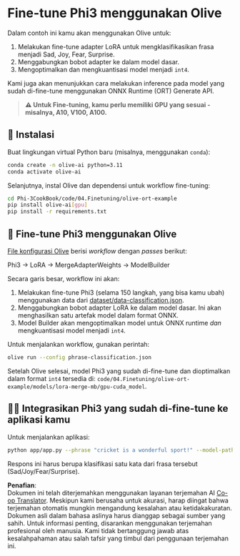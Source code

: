 <!--
CO_OP_TRANSLATOR_METADATA:
{
  "original_hash": "4164123a700fecd535d850f09506d72a",
  "translation_date": "2025-05-09T04:46:19+00:00",
  "source_file": "code/04.Finetuning/olive-ort-example/README.md",
  "language_code": "id"
}
-->
# Fine-tune Phi3 menggunakan Olive

Dalam contoh ini kamu akan menggunakan Olive untuk:

1. Melakukan fine-tune adapter LoRA untuk mengklasifikasikan frasa menjadi Sad, Joy, Fear, Surprise.
1. Menggabungkan bobot adapter ke dalam model dasar.
1. Mengoptimalkan dan mengkuantisasi model menjadi `int4`.

Kami juga akan menunjukkan cara melakukan inference pada model yang sudah di-fine-tune menggunakan ONNX Runtime (ORT) Generate API.

> **⚠️ Untuk Fine-tuning, kamu perlu memiliki GPU yang sesuai - misalnya, A10, V100, A100.**

## 💾 Instalasi

Buat lingkungan virtual Python baru (misalnya, menggunakan `conda`):

```bash
conda create -n olive-ai python=3.11
conda activate olive-ai
```

Selanjutnya, instal Olive dan dependensi untuk workflow fine-tuning:

```bash
cd Phi-3CookBook/code/04.Finetuning/olive-ort-example
pip install olive-ai[gpu]
pip install -r requirements.txt
```

## 🧪 Fine-tune Phi3 menggunakan Olive
[File konfigurasi Olive](../../../../../code/04.Finetuning/olive-ort-example/phrase-classification.json) berisi *workflow* dengan *passes* berikut:

Phi3 -> LoRA -> MergeAdapterWeights -> ModelBuilder

Secara garis besar, workflow ini akan:

1. Melakukan fine-tune Phi3 (selama 150 langkah, yang bisa kamu ubah) menggunakan data dari [dataset/data-classification.json](../../../../../code/04.Finetuning/olive-ort-example/dataset/dataset-classification.json).
1. Menggabungkan bobot adapter LoRA ke dalam model dasar. Ini akan menghasilkan satu artefak model dalam format ONNX.
1. Model Builder akan mengoptimalkan model untuk ONNX runtime *dan* mengkuantisasi model menjadi `int4`.

Untuk menjalankan workflow, gunakan perintah:

```bash
olive run --config phrase-classification.json
```

Setelah Olive selesai, model Phi3 yang sudah di-fine-tune dan dioptimalkan dalam format `int4` tersedia di: `code/04.Finetuning/olive-ort-example/models/lora-merge-mb/gpu-cuda_model`.

## 🧑‍💻 Integrasikan Phi3 yang sudah di-fine-tune ke aplikasi kamu

Untuk menjalankan aplikasi:

```bash
python app/app.py --phrase "cricket is a wonderful sport!" --model-path models/lora-merge-mb/gpu-cuda_model
```

Respons ini harus berupa klasifikasi satu kata dari frasa tersebut (Sad/Joy/Fear/Surprise).

**Penafian**:  
Dokumen ini telah diterjemahkan menggunakan layanan terjemahan AI [Co-op Translator](https://github.com/Azure/co-op-translator). Meskipun kami berusaha untuk akurasi, harap diingat bahwa terjemahan otomatis mungkin mengandung kesalahan atau ketidakakuratan. Dokumen asli dalam bahasa aslinya harus dianggap sebagai sumber yang sahih. Untuk informasi penting, disarankan menggunakan terjemahan profesional oleh manusia. Kami tidak bertanggung jawab atas kesalahpahaman atau salah tafsir yang timbul dari penggunaan terjemahan ini.